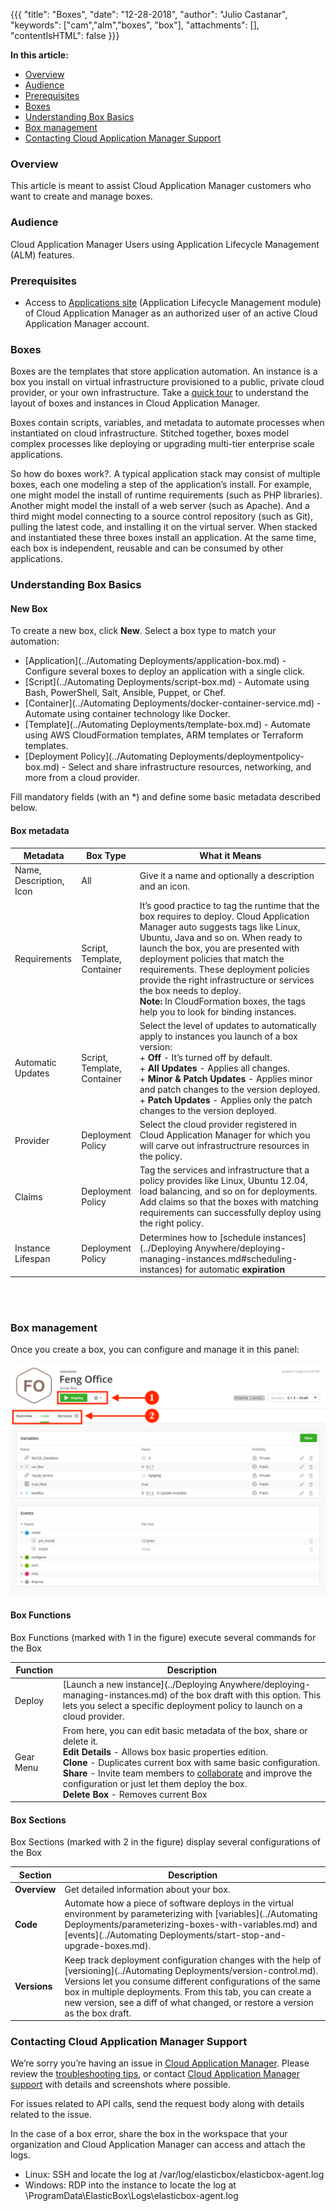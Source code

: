 {{{
"title": "Boxes",
"date": "12-28-2018",
"author": "Julio Castanar",
"keywords": ["cam","alm","boxes", "box"],
"attachments": [],
"contentIsHTML": false
}}}

**In this article:**

* [Overview](#overview)
* [Audience](#audience)
* [Prerequisites](#prerequisites)
* [Boxes](#boxes)
* [Understanding Box Basics](#understanding-box-basics)
* [Box management](#box-management)
* [Contacting Cloud Application Manager Support](#contacting-cloud-application-manager-support)

### Overview

This article is meant to assist Cloud Application Manager customers who want to create and manage boxes.

### Audience

Cloud Application Manager Users using Application Lifecycle Management (ALM) features.

### Prerequisites

* Access to [Applications site](https://cam.ctl.io/#/boxes) (Application Lifecycle Management module) of Cloud Application Manager as an authorized user of an active Cloud Application Manager account.

### Boxes

Boxes are the templates that store application automation. An instance is a box you install on virtual infrastructure provisioned to a public, private cloud provider, or your own infrastructure. Take a [quick tour](https://www.ctl.io/guides/) to understand the layout of boxes and instances in Cloud Application Manager.

Boxes contain scripts, variables, and metadata to automate processes when instantiated on cloud infrastructure. Stitched together, boxes model complex processes like deploying or upgrading multi-tier enterprise scale applications.

So how do boxes work?. A typical application stack may consist of multiple boxes, each one modeling a step of the application’s install. For example, one might model the install of runtime requirements (such as PHP libraries). Another might model the install of a web server (such as Apache). And a third might model connecting to a source control repository (such as Git), pulling the latest code, and installing it on the virtual server. When stacked and instantiated these three boxes install an application. At the same time, each box is independent, reusable and can be consumed by other applications.

### Understanding Box Basics

#### New Box

To create a new box, click **New**. Select a box type to match your automation:

* [Application](../Automating Deployments/application-box.md) - Configure several boxes to deploy an application with a single click.
* [Script](../Automating Deployments/script-box.md) - Automate using Bash, PowerShell, Salt, Ansible, Puppet, or Chef.
* [Container](../Automating Deployments/docker-container-service.md) - Automate using container technology like Docker.
* [Template](../Automating Deployments/template-box.md) - Automate using AWS CloudFormation templates, ARM templates or Terraform templates.
* [Deployment Policy](../Automating Deployments/deploymentpolicy-box.md) - Select and share infrastructure resources, networking, and more from a cloud provider.

Fill mandatory fields (with an *) and define some basic metadata described below.

#### Box metadata

| Metadata | Box Type | What it Means |
|--------------|--------------|---------------------|
| Name,<br/>Description,<br/>Icon | All | Give it a name and optionally a description and an icon. |
| Requirements | Script,<br/> Template,<br/> Container | It’s good practice to tag the runtime that the box requires to deploy. Cloud Application Manager auto suggests tags like Linux, Ubuntu, Java and so on. When ready to launch the box, you are presented with deployment policies that match the requirements. These deployment policies provide the right infrastructure or services the box needs to deploy.<br/>**Note:** In CloudFormation boxes, the tags help you to look for binding instances. |
| Automatic<br/>Updates | Script,<br/>Template,<br/>Container | Select the level of updates to automatically apply to instances you launch of a box version:<br/>+ **Off** - It’s turned off by default.<br/>+ **All Updates** - Applies all changes.<br/>+ **Minor & Patch Updates** - Applies minor and patch changes to the version deployed.<br/>+ **Patch Updates** - Applies only the patch changes to the version deployed. |
| Provider | Deployment<br/>Policy | Select the cloud provider registered in Cloud Application Manager for which you will carve out infrastructrure resources in the policy. |
| Claims | Deployment<br/>Policy | Tag the services and infrastructure that a policy provides like Linux, Ubuntu 12.04, load balancing, and so on for deployments. Add claims so that the boxes with matching requirements can successfully deploy using the right policy. |
| Instance Lifespan | Deployment<br/>Policy | Determines how to [schedule instances](../Deploying Anywhere/deploying-managing-instances.md#scheduling-instances) for automatic **expiration** |

<br/><br/>

### Box management
Once you create a box, you can configure and manage it in this panel:<br/>

![core-concepts-boxes1.png](../../images/cloud-application-manager/core-concepts-boxes1.png)


#### Box Functions
Box Functions (marked with 1 in the figure) execute several commands for the Box

| Function | Description |
|------------|----------------|
| Deploy | [Launch a new instance](../Deploying Anywhere/deploying-managing-instances.md) of the box draft with this option. This lets you select a specific deployment policy to launch on a cloud provider. |
| Gear Menu | From here, you can edit basic metadata of the box, share or delete it.<br/>**Edit Details** - Allows box basic properties edition.<br/> **Clone** - Duplicates current box with same basic configuration.<br/>**Share** - Invite team members to [collaborate](workspaces-and-collaboration.md) and improve the configuration or just let them deploy the box.<br/>**Delete Box** - Removes current Box |

#### Box Sections

Box Sections (marked with 2 in the figure) display several configurations of the Box

| Section | Description |
|------------|----------------|
| **Overview** | Get detailed information about your box. |
| **Code** | Automate how a piece of software deploys in the virtual environment by parameterizing with [variables](../Automating Deployments/parameterizing-boxes-with-variables.md) and [events](../Automating Deployments/start-stop-and-upgrade-boxes.md). |
| **Versions** | Keep track deployment configuration changes with the help of [versioning](../Automating Deployments/version-control.md). Versions let you consume different configurations of the same box in multiple deployments. From this tab, you can create a new version, see a diff of what changed, or restore a version as the box draft. |


### Contacting Cloud Application Manager Support

We’re sorry you’re having an issue in [Cloud Application Manager](https://www.ctl.io/cloud-application-manager/). Please review the [troubleshooting tips](../Troubleshooting/troubleshooting-tips.md), or contact [Cloud Application Manager support](mailto:incident@CenturyLink.com) with details and screenshots where possible.

For issues related to API calls, send the request body along with details related to the issue.

In the case of a box error, share the box in the workspace that your organization and Cloud Application Manager can access and attach the logs.
* Linux: SSH and locate the log at /var/log/elasticbox/elasticbox-agent.log
* Windows: RDP into the instance to locate the log at \ProgramData\ElasticBox\Logs\elasticbox-agent.log
